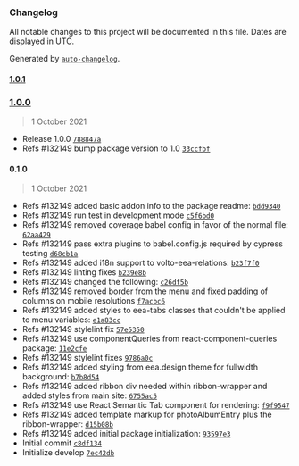 ### Changelog

All notable changes to this project will be documented in this file. Dates are displayed in UTC.

Generated by [`auto-changelog`](https://github.com/CookPete/auto-changelog).

#### [1.0.1](https://github.com/eea/volto-eea-relations/compare/1.0.0...1.0.1)


### [1.0.0](https://github.com/eea/volto-eea-relations/compare/0.1.0...1.0.0)

> 1 October 2021

- Release 1.0.0 [`788847a`](https://github.com/eea/volto-eea-relations/commit/788847afd4419e366fc01fa4dcef1c31b842c9cb)
- Refs #132149 bump package version to 1.0 [`33ccfbf`](https://github.com/eea/volto-eea-relations/commit/33ccfbf10d092c7cdcf11663d5772e115ce9058e)

#### 0.1.0

> 1 October 2021

- Refs #132149 added basic addon info to the package readme: [`bdd9340`](https://github.com/eea/volto-eea-relations/commit/bdd9340e1a1a1a0e660d3358ed32b4329002243b)
- Refs #132149 run test in development mode [`c5f6bd0`](https://github.com/eea/volto-eea-relations/commit/c5f6bd07b6d8b69c6be24a64bc5c2d791080dc94)
- Refs #132149 removed coverage babel config in favor of the normal file: [`62aa429`](https://github.com/eea/volto-eea-relations/commit/62aa42924e17a3d7222a0c5680450bf312c79aff)
- Refs #132149 pass extra plugins to babel.config.js required by cypress testing [`d68cb1a`](https://github.com/eea/volto-eea-relations/commit/d68cb1a810dadf3cf5515cd666ed992639714f6d)
- Refs #132149 added i18n support to volto-eea-relations: [`b23f7f0`](https://github.com/eea/volto-eea-relations/commit/b23f7f0b5ff6a130979ec508e05f54b7d6886c86)
- Refs #132149 linting fixes [`b239e8b`](https://github.com/eea/volto-eea-relations/commit/b239e8b9a3df095656ef85043b87bf88fd53bce8)
- Refs #132149 changed the following: [`c26df5b`](https://github.com/eea/volto-eea-relations/commit/c26df5b19283b21a18dc20634407466cf0bbdbde)
- Refs #132149 removed border from the menu and fixed padding of columns on mobile resolutions [`f7acbc6`](https://github.com/eea/volto-eea-relations/commit/f7acbc6423ba3193702b2a72c2a39e9eb72178dd)
- Refs #132149 added styles to eea-tabs classes that couldn't be applied to menu variables: [`e1a83cc`](https://github.com/eea/volto-eea-relations/commit/e1a83cc82cfb1cb8d5d81fab0bf5bf21f1ff765e)
- Refs #132149 stylelint fix [`57e5350`](https://github.com/eea/volto-eea-relations/commit/57e53507a3366e26c3185485b80d4659be3863fb)
- Refs #132149 use  componentQueries from react-component-queries package: [`11e2cfe`](https://github.com/eea/volto-eea-relations/commit/11e2cfe2aff7f9321752d4b415f03f574bed3d36)
- Refs #132149 stylelint fixes [`9786a0c`](https://github.com/eea/volto-eea-relations/commit/9786a0cf5a7a13d197825b15df4754b473ac274b)
- Refs #132149 added styling from eea.design theme for fullwidth background: [`b7b8d54`](https://github.com/eea/volto-eea-relations/commit/b7b8d54a481a216ee9be01ab1e34c41716bf4780)
- Refs #132149 added ribbon div needed within ribbon-wrapper and added styles from main site: [`6755ac5`](https://github.com/eea/volto-eea-relations/commit/6755ac537a6971e80193e4163f6240c38de7c49d)
- Refs #132149 use React Semantic Tab component for rendering: [`f9f9547`](https://github.com/eea/volto-eea-relations/commit/f9f954711d3d5b4f6d0d8a9b7e0dcd855de7eb4f)
- Refs #132149 added template markup for photoAlbumEntry plus the ribbon-wrapper: [`d15b08b`](https://github.com/eea/volto-eea-relations/commit/d15b08b17873cd045164ec4c9e0c0c95804df838)
- Refs #132149 added initial package initialization: [`93597e3`](https://github.com/eea/volto-eea-relations/commit/93597e3f7c40ff025ffb4c58aa1138e489fa8224)
- Initial commit [`c8df134`](https://github.com/eea/volto-eea-relations/commit/c8df1346bd98a140e20b63a701f51cbf6ab5d65d)
- Initialize develop [`7ec42db`](https://github.com/eea/volto-eea-relations/commit/7ec42dbebf38b895a56fd457983f2a7c5cdd8a5a)
